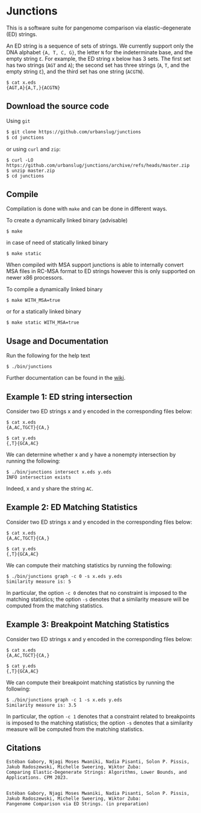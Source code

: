 # Junctions

This is a software suite for pangenome comparison via elastic-degenerate (ED) strings.

An ED string is a sequence of sets of strings. We currently support only the DNA alphabet `{A, T, C, G}`, the letter `N` for the indeterminate base, and the empty string `Ɛ`. For example, the ED string x below has 3 sets. The first set has two strings (`AGT` and `A`); the second set has three strings (`A`, `T`, and the empty string `Ɛ`), and the third set has one string (`ACGTN`).

```
$ cat x.eds
{AGT,A}{A,T,}{ACGTN}
```

## Download the source code

Using `git`
```sh
$ git clone https://github.com/urbanslug/junctions
$ cd junctions
```

or using `curl` and `zip`:
```
$ curl -LO https://github.com/urbanslug/junctions/archive/refs/heads/master.zip
$ unzip master.zip
$ cd junctions
```

## Compile

Compilation is done with `make` and can be done in different ways.

To create a dynamically linked binary (advisable)
```
$ make
```

in case of need of statically linked binary
```
$ make static
```

When compiled with MSA support junctions is able to internally convert MSA 
files in RC-MSA format to ED strings however this is only supported on newer 
x86 processors.

To compile a dynamically linked binary
```
$ make WITH_MSA=true
```

or for a statically linked binary
```
$ make static WITH_MSA=true
```

## Usage and Documentation
Run the following for the help text

```
$ ./bin/junctions
```

Further documentation can be found in the [wiki](https://github.com/urbanslug/junctions/wiki).


## Example 1: ED string intersection
Consider two ED strings x and y encoded in the corresponding files below:

```
$ cat x.eds 
{A,AC,TGCT}{CA,}
```

```
$ cat y.eds 
{,T}{GCA,AC}
```

We can determine whether x and y have a nonempty intersection by running the following:

```
$ ./bin/junctions intersect x.eds y.eds 
INFO intersection exists
```
Indeed, x and y share the string `AC`.

## Example 2: ED Matching Statistics
Consider two ED strings x and y encoded in the corresponding files below:

```
$ cat x.eds 
{A,AC,TGCT}{CA,}
```

```
$ cat y.eds 
{,T}{GCA,AC}
```
We can compute their matching statistics by running the following:

```
$ ./bin/junctions graph -c 0 -s x.eds y.eds 
Similarity measure is: 5
```

In particular, the option `-c 0` denotes that no constraint is imposed to the
matching statistics; the option `-s` denotes that a similarity measure will be
computed from the matching statistics.

## Example 3: Breakpoint Matching Statistics
Consider two ED strings x and y encoded in the corresponding files below:

```
$ cat x.eds 
{A,AC,TGCT}{CA,}
```

```
$ cat y.eds 
{,T}{GCA,AC}

```
We can compute their breakpoint matching statistics by running the following:

```
$ ./bin/junctions graph -c 1 -s x.eds y.eds 
Similarity measure is: 3.5
```

In particular, the option `-c 1` denotes that a constraint related to breakpoints 
is imposed to the matching statistics; the option `-s` denotes that a similarity 
measure will be computed from the matching statistics.

## Citations

```
Estéban Gabory, Njagi Moses Mwaniki, Nadia Pisanti, Solon P. Pissis, Jakub Radoszewski, Michelle Sweering, Wiktor Zuba:
Comparing Elastic-Degenerate Strings: Algorithms, Lower Bounds, and Applications. CPM 2023.


Estéban Gabory, Njagi Moses Mwaniki, Nadia Pisanti, Solon P. Pissis, Jakub Radoszewski, Michelle Sweering, Wiktor Zuba:
Pangenome Comparison via ED Strings. (in preparation)
```
